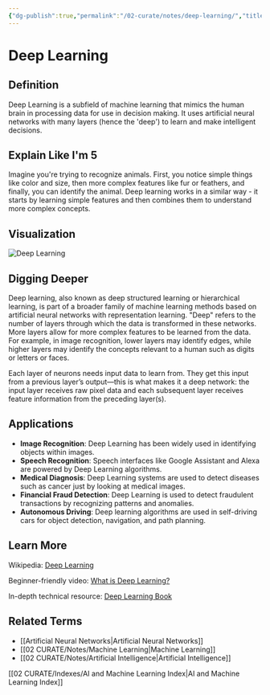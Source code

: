 ```yaml
---
{"dg-publish":true,"permalink":"/02-curate/notes/deep-learning/","title":"Deep Learning","tags":["ai","machine-learning"]}
---
```


# Deep Learning

## **Definition**  
Deep Learning is a subfield of machine learning that mimics the human brain in processing data for use in decision making. It uses artificial neural networks with many layers (hence the 'deep') to learn and make intelligent decisions.

## **Explain Like I'm 5**  
Imagine you're trying to recognize animals. First, you notice simple things like color and size, then more complex features like fur or feathers, and finally, you can identify the animal. Deep learning works in a similar way - it starts by learning simple features and then combines them to understand more complex concepts.

## **Visualization**  
![Deep Learning](https://miro.medium.com/max/2976/1*3fA77_mLNiJTSgZFhYnU0Q.png)

## **Digging Deeper**
Deep learning, also known as deep structured learning or hierarchical learning, is part of a broader family of machine learning methods based on artificial neural networks with representation learning. "Deep" refers to the number of layers through which the data is transformed in these networks. More layers allow for more complex features to be learned from the data. For example, in image recognition, lower layers may identify edges, while higher layers may identify the concepts relevant to a human such as digits or letters or faces.

Each layer of neurons needs input data to learn from. They get this input from a previous layer’s output—this is what makes it a deep network: the input layer receives raw pixel data and each subsequent layer receives feature information from the preceding layer(s).

## **Applications**  
- **Image Recognition**: Deep Learning has been widely used in identifying objects within images.
- **Speech Recognition**: Speech interfaces like Google Assistant and Alexa are powered by Deep Learning algorithms.
- **Medical Diagnosis**: Deep Learning systems are used to detect diseases such as cancer just by looking at medical images.
- **Financial Fraud Detection**: Deep Learning is used to detect fraudulent transactions by recognizing patterns and anomalies.
- **Autonomous Driving**: Deep learning algorithms are used in self-driving cars for object detection, navigation, and path planning.

## **Learn More**  
  Wikipedia: [Deep Learning](https://en.wikipedia.org/wiki/Deep_learning)

Beginner-friendly video: [What is Deep Learning?](https://www.youtube.com/watch?v=6M5VXKLf4D4)

In-depth technical resource: [Deep Learning Book](http://www.deeplearningbook.org/)

## **Related Terms**  
- [[Artificial Neural Networks\|Artificial Neural Networks]]
- [[02 CURATE/Notes/Machine Learning\|Machine Learning]]
- [[02 CURATE/Notes/Artificial Intelligence\|Artificial Intelligence]]

[[02 CURATE/Indexes/AI and Machine Learning Index\|AI and Machine Learning Index]]